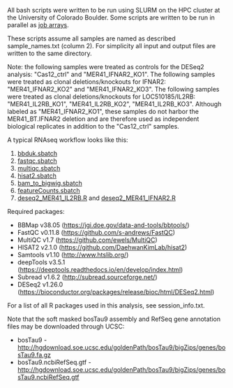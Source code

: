 All bash scripts were written to be run using SLURM on the HPC cluster at the University of Colorado Boulder. Some scripts are written to be run in parallel as [job arrays](https://slurm.schedmd.com/job_array.html).

These scripts assume all samples are named as described sample_names.txt (column 2). For simplicity all input and output files are written to the same directory.

Note: the following samples were treated as controls for the DESeq2 analysis: "Cas12_ctrl" and "MER41_IFNAR2_KO1". The following samples were treated as clonal deletions/knockouts for IFNAR2: "MER41_IFNAR2_KO2" and "MER41_IFNAR2_KO3". The following samples were treated as clonal deletions/knockouts for LOC510185/IL2RB: "MER41_IL2RB_KO1", "MER41_IL2RB_KO2", "MER41_IL2RB_KO3". Although labeled as "MER41_IFNAR2_KO1", these samples do not harbor the MER41_BT.IFNAR2 deletion and are therefore used as independent biological replicates in addition to the "Cas12_ctrl" samples.

A typical RNAseq workflow looks like this:
1. [bbduk.sbatch](https://github.com/coke6162/bovine_TE_evolution/blob/main/rnaseq_mutant/bbduk.sbatch)
2. [fastqc.sbatch](https://github.com/coke6162/bovine_TE_evolution/blob/main/rnaseq_mutant/fastqc.sbatch)
3. [multiqc.sbatch](https://github.com/coke6162/bovine_TE_evolution/blob/main/rnaseq_mutant/multiqc.sbatch)
4. [hisat2.sbatch](https://github.com/coke6162/bovine_TE_evolution/blob/main/rnaseq_mutant/hisat2.sbatch)
5. [bam_to_bigwig.sbatch](https://github.com/coke6162/bovine_TE_evolution/blob/main/rnaseq_mutant/bam_to_bigwig.sbatch)
6. [featureCounts.sbatch](https://github.com/coke6162/bovine_TE_evolution/blob/main/rnaseq_mutant/featureCounts.sbatch)
7. [deseq2_MER41_IL2RB.R](https://github.com/coke6162/bovine_TE_evolution/blob/main/rnaseq_mutant/deseq2_MER41_IL2RB.R) and [deseq2_MER41_IFNAR2.R](https://github.com/coke6162/bovine_TE_evolution/blob/main/rnaseq_mutant/deseq2_MER41_IFNAR2.R)

Required packages:
* BBMap v38.05 (https://jgi.doe.gov/data-and-tools/bbtools/)
* FastQC v0.11.8 (https://github.com/s-andrews/FastQC)
* MultiQC v1.7 (https://github.com/ewels/MultiQC)
* HISAT2 v2.1.0 (https://github.com/DaehwanKimLab/hisat2)
* Samtools v1.10 (http://www.htslib.org/)
* deepTools v3.5.1 (https://deeptools.readthedocs.io/en/develop/index.html)
* Subread v1.6.2 (http://subread.sourceforge.net/)
* DESeq2 v1.26.0 (https://bioconductor.org/packages/release/bioc/html/DESeq2.html)

For a list of all R packages used in this analysis, see session_info.txt.

Note that the soft masked bosTau9 assembly and RefSeq gene annotation files may be downloaded through UCSC:
* bosTau9 - http://hgdownload.soe.ucsc.edu/goldenPath/bosTau9/bigZips/genes/bosTau9.fa.gz
* bosTau9.ncbiRefSeq.gtf - http://hgdownload.soe.ucsc.edu/goldenPath/bosTau9/bigZips/genes/bosTau9.ncbiRefSeq.gtf